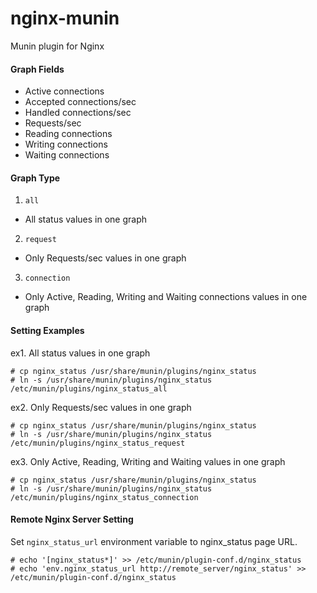 nginx-munin
===========

Munin plugin for Nginx

#### Graph Fields

* Active connections
* Accepted connections/sec
* Handled connections/sec
* Requests/sec
* Reading connections
* Writing connections
* Waiting connections

#### Graph Type

1. `all`
  * All status values in one graph
2. `request`
  * Only Requests/sec values in one graph
3. `connection`
  * Only Active, Reading, Writing and Waiting connections values in one graph

#### Setting Examples

ex1. All status values in one graph
```
# cp nginx_status /usr/share/munin/plugins/nginx_status
# ln -s /usr/share/munin/plugins/nginx_status /etc/munin/plugins/nginx_status_all
```

ex2. Only Requests/sec values in one graph
```
# cp nginx_status /usr/share/munin/plugins/nginx_status
# ln -s /usr/share/munin/plugins/nginx_status /etc/munin/plugins/nginx_status_request
```

ex3. Only Active, Reading, Writing and Waiting values in one graph
```
# cp nginx_status /usr/share/munin/plugins/nginx_status
# ln -s /usr/share/munin/plugins/nginx_status /etc/munin/plugins/nginx_status_connection
```

#### Remote Nginx Server Setting

Set `nginx_status_url` environment variable to nginx_status page URL.
```
# echo '[nginx_status*]' >> /etc/munin/plugin-conf.d/nginx_status
# echo 'env.nginx_status_url http://remote_server/nginx_status' >> /etc/munin/plugin-conf.d/nginx_status
```
